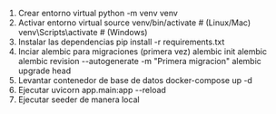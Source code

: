 1. Crear entorno virtual 
    python -m venv venv
2. Activar entorno virtual 
    source venv/bin/activate # (Linux/Mac) 
    venv\Scripts\activate # (Windows)
3. Instalar las dependencias 
    pip install -r requirements.txt
4. Inciar alembic para migraciones (primera vez) 
    alembic init alembic 
    alembic revision --autogenerate -m "Primera migracion" 
    alembic upgrade head
5. Levantar contenedor de base de datos 
    docker-compose up -d
6. Ejecutar 
    uvicorn app.main:app --reload
7. Ejecutar seeder de manera local 
